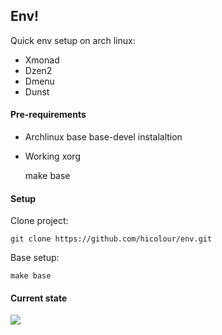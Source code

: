 ## Env! 

Quick env setup on arch linux:

* Xmonad 
* Dzen2 
* Dmenu 
* Dunst  


#### Pre-requirements

* Archlinux base base-devel instalaltion 

* Working xorg
	

    make base





#### Setup

Clone project:

	git clone https://github.com/hicolour/env.git


Base setup: 

    make base



#### Current state


<img src="https://raw.github.com/hicolour/env/master/screen.png" />

